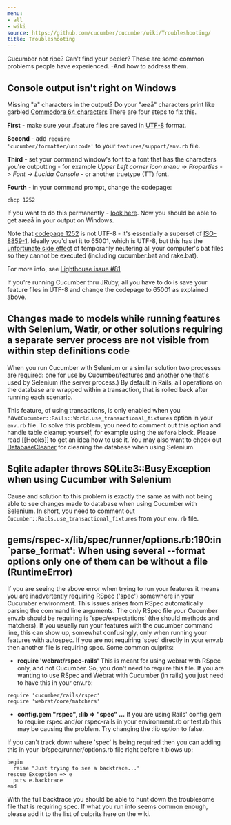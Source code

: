 ```yaml
---
menu:
- all
- wiki
source: https://github.com/cucumber/cucumber/wiki/Troubleshooting/
title: Troubleshooting
---
```


Cucumber not ripe? Can't find your peeler? These are some common problems people have experienced. -And how to address them.

## Console output isn't right on Windows

Missing "a" characters in the output? Do your "æøå" characters print like garbled [Commodore 64 characters](http://kofler.dot.at/c64/?) There are four steps to fix this.

**First** - make sure your .feature files are saved in [UTF-8](http://en.wikipedia.org/wiki/UTF-8) format.

**Second** - add <code>require 'cucumber/formatter/unicode'</code> to your <code>features/support/env.rb</code> file.

**Third** - set your command window's font to a font that has the characters you're outputting - for example *Upper Left corner icon menu -> Properties -> Font -> Lucida Console* - or another truetype (TT) font.

**Fourth** - in your command prompt, change the codepage:

```
chcp 1252
```

If you want to do this permanently - [look here](http://codesnippets.joyent.com/posts/show/414).
Now you should be able to get aæøå in your output on Windows.

Note that [codepage 1252](http://en.wikipedia.org/wiki/Windows-1252) is not UTF-8 - it's essentially a superset of [ISO-8859-1](http://en.wikipedia.org/wiki/ISO/IEC_8859-1). Ideally you'd set it to 65001, which is UTF-8, but this has the [unfortunate side effect](http://www.google.no/search?q=chcp+65001+bat&ie=utf-8&oe=utf-8&aq=t&rls=org.mozilla:en-US:official&client=firefox-a) of temporarily neutering all your computer's bat files so they cannot be executed (including cucumber.bat and rake.bat).

For more info, see [Lighthouse issue #81](http://rspec.lighthouseapp.com/projects/16211/tickets/81-windows-all-the-a-characters-in-the-output-have-gone-on-strike)

If you're running Cucumber thru JRuby, all you have to do is save your feature files in UTF-8 and change the codepage to 65001 as explained above.

<a name="selenium"></a>

## Changes made to models while running features with Selenium, Watir, or other solutions requiring a separate server process are not visible from within step definitions code

When you run Cucumber with Selenium or a similar solution two processes are required: one for use by Cucumber/features and another one that's used by Selenium (the server process.) By default in Rails, all operations on the database are wrapped within a transaction, that is rolled back after running each scenario.

This feature, of using transactions, is only enabled when you have<code>Cucumber::Rails::World.use_transactional_fixtures</code> option in your <code>env.rb</code> file. To solve this problem, you need to comment out this option and handle table cleanup yourself, for example using the <code>Before</code> block. Please read \[\[Hooks]] to get an idea how to use it. You may also want to check out [DatabaseCleaner](http://github.com/bmabey/database_cleaner/tree/master) for cleaning the database when using Selenium.

## Sqlite adapter throws SQLite3::BusyException when using Cucumber with Selenium

Cause and solution to this problem is exactly the same as with not being able to see changes made to database when using Cucumber with Selenium. In short, you need to comment out <code>Cucumber::Rails.use_transactional_fixtures</code> from your <code>env.rb</code> file.

## gems/rspec-x/lib/spec/runner/options.rb:190:in \`parse_format': When using several --format options only one of them can be without a file (RuntimeError)

If you are seeing the above error when trying to run your features it means you are inadvertently requiring RSpec ('spec') somewhere in your Cucumber environment. This issues arises from RSpec automatically parsing the command line arguments. The only RSpec file your Cucumber env.rb should be requiring is 'spec/expectations' (the should methods and matchers). If you usually run your features with the cucumber command line, this can show up, somewhat confusingly, only when running your features with autospec. If you are not requiring 'spec' directly in your env.rb then another file is requiring spec. Some common culprits:

- **require 'webrat/rspec-rails'** This is meant for using webrat with RSpec only, and not Cucumber. So, you don't need to require this file. If you are wanting to use RSpec and Webrat with Cucumber (in rails) you just need to have this in your env.rb:

<!-- -->

```
require 'cucumber/rails/rspec'
require 'webrat/core/matchers'
```

- **config.gem "rspec", :lib => "spec" ...** If you are using Rails' config.gem to require rspec and/or rspec-rails in your environment.rb or test.rb this may be causing the problem. Try changing the :lib option to false.

If you can't track down where 'spec' is being required then you can adding this in your ib/spec/runner/options.rb file right before it blows up:

```
begin
  raise "Just trying to see a backtrace..."
rescue Exception => e
  puts e.backtrace
end
```

With the full backtrace you should be able to hunt down the troublesome file that is requiring spec. If what you run into seems common enough, please add it to the list of culprits here on the wiki.
